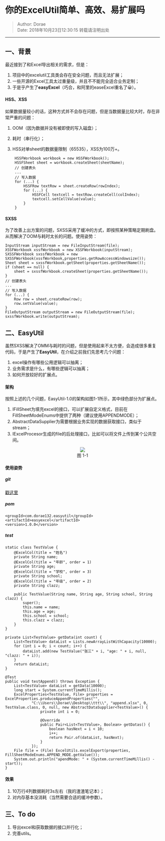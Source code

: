 # 你的ExcelUtil简单、高效、易扩展吗
> Author: Dorae  
> Date: 2018年10月23日12:30:15
> 转载请注明出处

----

## 一、背景

最近接到了和Excel导出相关的需求，但是：

1. 项目中的excelutil工具类会存在安全问题，而且无法扩展；
2. 一些开源的Excel工具太过重量级，并且不不能完全适合业务定制；
3. 于是乎产生了**easyExcel**（巧合，和阿里的easeExcel重名了😀）。

#### HSS、XSS

如果数据量较小的话，这种方式并不会存在问题，但是当数据量比较大时，存在非常严重的问题：

1. OOM（因为数据并没有被即使的写入磁盘）；
2. 耗时（串行化）；
3. HSS对单sheet的数据量限制（65535），XSS为100万+。

	
    	HSSFWorkbook workbook = new HSSFWorkbook();
    	HSSFSheet sheet = workbook.createSheet(sheetName);
    	// 创建表头
    	...
    	// 写入数据
    	for (...) {
    	    HSSFRow textRow = sheet.createRow(rowIndex);
    	    for (...) {
    	        HSSFCell textcell = textRow.createCell(colIndex);
    	        textcell.setCellValue(value);
    	    }
    	}

#### SXSS

为了改善上出方案的问题，SXSS采用了缓冲的方式，即按照某种策略定期刷盘。从而解决了OOM与耗时太长的问题。使用姿势：

	InputStream inputStream = new FileInputStream(file);
	XSSFWorkbook xssfWorkbook = new XSSFWorkbook(inputStream);
	SXSSFWorkbook sxssfWorkbook = new SXSSFWorkbook(xssfWorkbook,properties.getRowAccessWindowsize());
	Sheet sheet = sxssfWorkbook.getSheet(properties.getSheetName());
	if (sheet == null) {
		sheet = sxssfWorkbook.createSheet(properties.getSheetName());
	}
	// 创建表头
	...
	// 写入数据
	for (...) {
	    Row row = sheet.createRow(row);
	    row.setValue(value);
	}
	FileOutputStream outputStream = new FileOutputStream(file);
	sxssfWorkbook.write(outputStream);

## 二、EasyUtil

虽然SXSS解决了OMM与耗时的问题，但是使用起来不太方便，会造成很多重复代码，于是产生了**EasyUtil**，在介绍之前我们先思考几个问题：

1. excel操作有哪些公用逻辑可以抽离；
2. 业务需求是什么，有哪些逻辑可以抽离；
3. 如何开放较好的扩展点。

#### 架构

按照上述的几个问题，EasyUtil-1.0的架构如图1-1所示，其中绿色部分为扩展点。

1. IFillSheet为填充excel的接口，可以扩展自定义格式，目前在FillSheetModeEnums中提供了两种（建议使用APPENDMODE）；
2. AbstractDataSupplier为需要根据业务实现的数据获取接口，类似于stream；
3. IExcelProcesor生成的file的后处理接口，比如可以将文件上传到某个公共空间。

<center>
    <img src="http://images.cnblogs.com/cnblogs_com/Dorae/1325782/o_easyexcel.jpg"/>
</center>
<center>
    图 1-1
</center>

#### 使用姿势

##### git

[戳这里](https://github.com/Dorae132/easyexcel)

##### pom

    <groupId>com.dorae132.easyutil</groupId>
	<artifactId>easyexcel</artifactId>
	<version>1.0.0</version>
	
##### test

    static class TestValue {
		@ExcelCol(title = "姓名")
		private String name;
		@ExcelCol(title = "年龄", order = 1)
		private String age;
		@ExcelCol(title = "学校", order = 3)
		private String school;
		@ExcelCol(title = "年级", order = 2)
		private String clazz;

		public TestValue(String name, String age, String school, String clazz) {
			super();
			this.name = name;
			this.age = age;
			this.school = school;
			this.clazz = clazz;
		}
	}

	private List<TestValue> getData(int count) {
		List<TestValue> dataList = Lists.newArrayListWithCapacity(10000);
		for (int i = 0; i < count; i++) {
			dataList.add(new TestValue("张三" + i, "age: " + i, null, "clazz: " + i));
		}
		return dataList;
	}
	
	@Test
	public void testAppend() throws Exception {
		List<TestValue> dataList = getData(10000);
		long start = System.currentTimeMillis();
		ExcelProperties<TestValue, File> properties = ExcelProperties.produceAppendProperties("",
				"C:\\Users\\Dorae\\Desktop\\ttt\\", "append.xlsx", 0, TestValue.class, 0, null, new AbstractDataSupplier<TestValue>() {
					private int i = 0;

					@Override
					public Pair<List<TestValue>, Boolean> getDatas() {
						boolean hasNext = i < 10;
						i++;
						return Pair.of(dataList, hasNext);
					}
				});
		File file = (File) ExcelUtils.excelExport(properties, FillSheetModeEnums.APPEND_MODE.getValue());
		System.out.println("apendMode: " + (System.currentTimeMillis() - start));
	}
	
#### 效果

1. 10万行4列数据耗时3s左右（我的渣渣笔记本）；
2. 对内存基本没消耗（当然需要合适的缓冲参数）。

## 三、To do

1. 导出excel和获取数据的接口并行化；
2. 完善utils。
